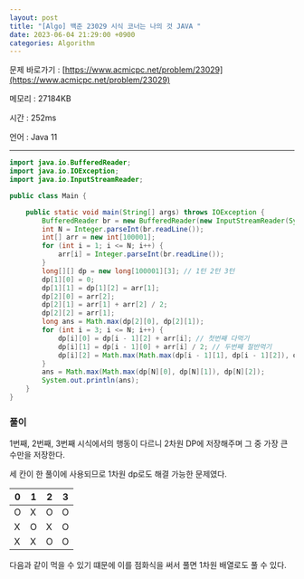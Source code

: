 ```yaml
---
layout: post
title: "[Algo] 백준 23029 시식 코너는 나의 것 JAVA "
date: 2023-06-04 21:29:00 +0900
categories: Algorithm
---
```


문제 바로가기 : [https://www.acmicpc.net/problem/23029](https://www.acmicpc.net/problem/23029)

메모리 : 27184KB

시간 : 252ms

언어 : Java 11

---

```java
import java.io.BufferedReader;
import java.io.IOException;
import java.io.InputStreamReader;

public class Main {

    public static void main(String[] args) throws IOException {
        BufferedReader br = new BufferedReader(new InputStreamReader(System.in));
        int N = Integer.parseInt(br.readLine());
        int[] arr = new int[100001];
        for (int i = 1; i <= N; i++) {
            arr[i] = Integer.parseInt(br.readLine());
        }
        long[][] dp = new long[100001][3]; // 1턴 2턴 3턴
        dp[1][0] = 0;
        dp[1][1] = dp[1][2] = arr[1];
        dp[2][0] = arr[2];
        dp[2][1] = arr[1] + arr[2] / 2;
        dp[2][2] = arr[1];
        long ans = Math.max(dp[2][0], dp[2][1]);
        for (int i = 3; i <= N; i++) {
            dp[i][0] = dp[i - 1][2] + arr[i]; // 첫번째 다먹기
            dp[i][1] = dp[i - 1][0] + arr[i] / 2; // 두번째 절반먹기
            dp[i][2] = Math.max(Math.max(dp[i - 1][1], dp[i - 1][2]), dp[i - 1][0]); // 세번째 쉬어가기
        }
        ans = Math.max(Math.max(dp[N][0], dp[N][1]), dp[N][2]);
        System.out.println(ans);
    }
}
```

### 풀이

1번째, 2번째, 3번째 시식에서의 행동이 다르니 2차원 DP에 저장해주며 그 중 가장 큰 수만을 저장한다.

세 칸이 한 풀이에 사용되므로 1차원 dp로도 해결 가능한 문제였다.

| 0   | 1   | 2   | 3   |
| --- | --- | --- | --- |
| O   | X   | O   | O   |
| X   | O   | X   | O   |
| X   | X   | O   | O   |

다음과 같이 먹을 수 있기 떄문에 이를 점화식을 써서 풀면 1차원 배열로도 풀 수 있다.
